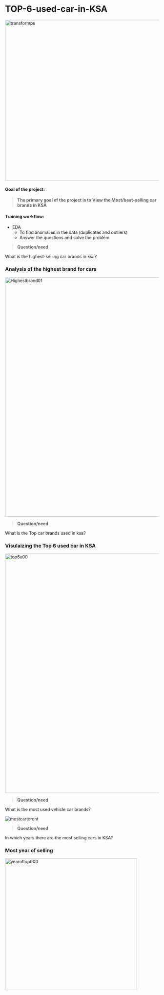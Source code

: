 # TOP-6-used-car-in-KSA
<img width="527" alt="transformps" src="https://user-images.githubusercontent.com/75619142/142140458-e3bd043e-a8a0-438d-b779-a64cb8a24b27.png">


#### Goal of the project:

>**The primary goal of the project is to View the Most/best-selling car brands in KSA**

#### Training workflow:
* EDA
   +   To find anomalies in the data (duplicates and outliers)
   +   Answer the questions and solve the problem

>**Question/need**
 
 
 What is the highest-selling car brands in ksa? 


### Analysis of the highest brand for cars
<img width="785" alt="Highestbrand01" src="https://user-images.githubusercontent.com/75619142/142141519-4f20158b-892f-4b58-8fe9-4b2049d8f066.png">


>**Question/need**

 What is the Top car brands used in ksa? 

### Visulaizing the Top 6 used car in KSA
<img width="785" alt="top6u00" src="https://user-images.githubusercontent.com/75619142/142142993-b4232c54-5fad-4798-885d-ad70882f7e9d.png">

>**Question/need**

What is the most used vehicle car brands?

![mostcartorent](https://user-images.githubusercontent.com/75619142/142169107-5281cfa2-2860-442c-97ec-cbf91c839518.png)


>**Question/need**

In which years there are the most selling cars in KSA?

### Most year of selling

<img width="432" alt="yearoftop000" src="https://user-images.githubusercontent.com/75619142/142143171-e63aa472-caa2-496c-8645-3173cdae17df.png">


